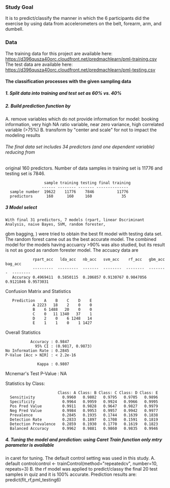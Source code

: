 ### Study Goal
It is to predict/classify the manner in which the 6 participants did the exercise by using data from accelerometers on the belt, forearm, arm, and dumbell. 
### Data
The training data for this project are available here:
https://d396qusza40orc.cloudfront.net/predmachlearn/pml-training.csv
The test data are available here:
https://d396qusza40orc.cloudfront.net/predmachlearn/pml-testing.csv 
#### The classification processes with the given sampling data
##### 1. Split data into training and test set as 60% vs. 40%
##### 2. Build prediction function by 
A.	remove variables which do not provide information for model: booking information, 
very high NA ratio variable, near zero variance, high correlated variable (>75%)
B.	transform by "center and scale" for not to impact the modeling results
######   The final data set includes 34 predictors (and one dependent variable) reducing from 
original 160 predictors.
 Number of data samples in training set is 11776 and testing set is 7846.

                     sample training testing final training  
                    ------ -------- ------- --------------  
      sample number  19622    11776    7846          11776
      predictors      160      160     160             35  

##### 3 Model select
    With final 31 predictors, 7 models (rpart, linear Dscriminant Analysis, naive Bayes, SVM, random forester, 
gbm bagging, ) were tried to obtain the best fit model with testing data set. The random forest came out 
as the best accurate model.  The combined model for the models having accuarcy >90% was also studied, 
but its result is not as good as random forester model.  The accuacy data are
    
                rpart_acc   lda_acc   nb_acc   svm_acc    rf_acc   gbm_acc   bag_acc 
                ---------  ---------  -------  --------  --------  --------  --------
       Accuracy 0.4969411  0.5850115  0.206857 0.9130767 0.9847056 0.9121846 0.9573031


Confusion Matrix and Statistics

       Prediction    A    B    C    D    E
                A 2223   18    2    0    0  
                B    6 1488   20    0    0  
                C    0   11 1340   37    1  
                D    2    0    6 1248   14  
                E    1    1    0    1 1427  

  Overall Statistics
                                          
               Accuracy : 0.9847          
                 95% CI : (0.9817, 0.9873)
    No Information Rate : 0.2845          
    P-Value [Acc > NIR] : < 2.2e-16       
                                          
                  Kappa : 0.9807          
   Mcnemar's Test P-Value : NA              

   Statistics by Class:

                           Class: A Class: B Class: C Class: D Class: E  
      Sensitivity            0.9960   0.9802   0.9795   0.9705   0.9896 
      Specificity            0.9964   0.9959   0.9924   0.9966   0.9995 
      Pos Pred Value         0.9911   0.9828   0.9647   0.9827   0.9979  
      Neg Pred Value         0.9984   0.9953   0.9957   0.9942   0.9977 
      Prevalence             0.2845   0.1935   0.1744   0.1639   0.1838  
      Detection Rate         0.2833   0.1897   0.1708   0.1591   0.1819 
      Detection Prevalence   0.2859   0.1930   0.1770   0.1619   0.1823 
      Balanced Accuracy      0.9962   0.9881   0.9860   0.9835   0.9946

##### 4. Tuning the model and prediction:  using Caret Train function only mtry parameter is available 
in caret for tuning. The default control setting was used in this study.
    A. default controlcontrol <- trainControl(method="repeatedcv", number=10, repeats=3)
    B. the rf model was applied to predict/classy the final 20 test samples in quiz and it is 100% accurate. Prediction results are:
    predict(fit_rf,pml_testing6)  
   